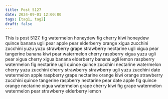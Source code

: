 ```yaml
---
title: Post 5127
date: 2024-09-01 12:00:00
tags: [tag1, tag2]
draft: false
---
```

This is post 5127.
fig
watermelon
honeydew
fig
cherry
kiwi
honeydew
quince
banana
ugli
pear
apple
pear
elderberry
orange
xigua
zucchini
zucchini
yuzu
yuzu
strawberry
grape
strawberry
nectarine
ugli
xigua
pear
tangerine
banana
kiwi
pear
watermelon
cherry
raspberry
xigua
yuzu
ugli
pear
xigua
cherry
xigua
banana
elderberry
banana
ugli
lemon
raspberry
watermelon
fig
nectarine
ugli
quince
quince
zucchini
nectarine
watermelon
cherry
yuzu
zucchini
cherry
strawberry
strawberry
ugli
yuzu
zucchini
date
watermelon
apple
raspberry
grape
nectarine
orange
kiwi
orange
strawberry
zucchini
quince
tangerine
raspberry
nectarine
pear
date
apple
fig
quince
orange
nectarine
xigua
watermelon
grape
cherry
kiwi
fig
grape
watermelon
watermelon
pear
strawberry
elderberry
lemon
